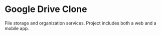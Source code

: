 ﻿# Google Drive Clone
 File storage and organization services. Project includes both a web and a mobile app.
